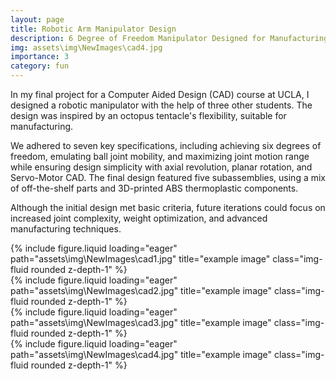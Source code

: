 ```yaml
---
layout: page
title: Robotic Arm Manipulator Design 
description: 6 Degree of Freedom Manipulator Designed for Manufacturing Feasibility
img: assets\img\NewImages\cad4.jpg
importance: 3
category: fun
---
```

In my final project for a Computer Aided Design (CAD) course at UCLA, I designed a robotic manipulator with the help of three other students. The design was inspired by an octopus tentacle's flexibility, suitable for manufacturing. 

We adhered to seven key specifications, including achieving six degrees of freedom, emulating ball joint mobility, and maximizing joint motion range while ensuring design simplicity with axial revolution, planar rotation, and Servo-Motor CAD. The final design featured five subassemblies, using a mix of off-the-shelf parts and 3D-printed ABS thermoplastic components. 

Although the initial design met basic criteria, future iterations could focus on increased joint complexity, weight optimization, and advanced manufacturing techniques.

<div class="row">
    <div class="col-sm mt-3 mt-md-0">
        {% include figure.liquid loading="eager" path="assets\img\NewImages\cad1.jpg" title="example image" class="img-fluid rounded z-depth-1" %}
    </div>
    <div class="col-sm mt-3 mt-md-0">
        {% include figure.liquid loading="eager" path="assets\img\NewImages\cad2.jpg" title="example image" class="img-fluid rounded z-depth-1" %}
    </div>
    <div class="col-sm mt-3 mt-md-0">
        {% include figure.liquid loading="eager" path="assets\img\NewImages\cad3.jpg" title="example image" class="img-fluid rounded z-depth-1" %}
    </div>
</div>
<div class="caption">
</div>
<div class="row">
    <div class="col-sm mt-3 mt-md-0">
        {% include figure.liquid loading="eager" path="assets\img\NewImages\cad4.jpg" title="example image" class="img-fluid rounded z-depth-1" %}
    </div>
</div>
